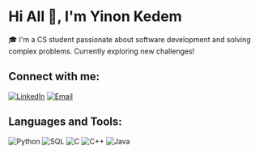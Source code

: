 # Hi All 👋, I'm Yinon Kedem

🎓 I'm a CS student passionate about software development and solving complex problems. Currently exploring new challenges!

## Connect with me:
[![LinkedIn][1]][2]
[![Email][3]][4]

## Languages and Tools:
![Python](https://img.shields.io/badge/-Python-3776AB?style=flat-square&logo=Python&logoColor=white)
![SQL](https://img.shields.io/badge/-JavaScript-F7DF1E?style=flat-square&logo=javascript&logoColor=black)
![C](https://img.shields.io/badge/-C-A8B9CC?style=flat-square&logo=C&logoColor=white)
![C++](https://img.shields.io/badge/-C++-00599C?style=flat-square&logo=cplusplus&logoColor=white)
![Java](https://img.shields.io/badge/-Java-007396?style=flat-square&logo=Java&logoColor=white)

[1]: https://img.shields.io/badge/LinkedIn-0077B5?style=for-the-badge&logo=linkedin&logoColor=white
[2]: www.linkedin.com/in/yinon-kedem
[3]: https://img.shields.io/badge/Email-D14836?style=for-the-badge&logo=gmail&logoColor=white
[4]: mailto:yinonked@gmail.com
